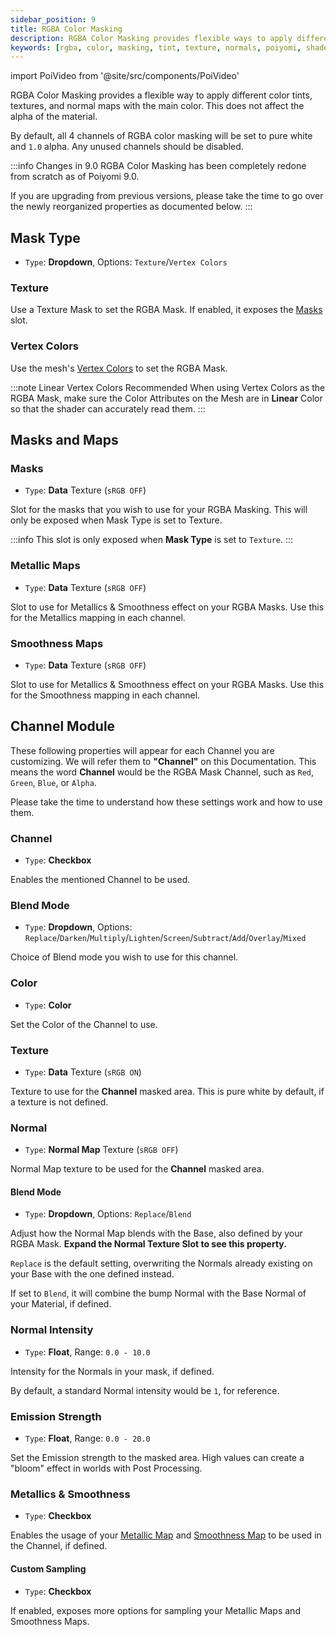 ```yaml
---
sidebar_position: 9
title: RGBA Color Masking
description: RGBA Color Masking provides flexible ways to apply different Color Tints, Textures, and Normals within the Material without affecting Alpha.
keywords: [rgba, color, masking, tint, texture, normals, poiyomi, shader]
---
```

import PoiVideo from '@site/src/components/PoiVideo'

RGBA Color Masking provides a flexible way to apply different color tints, textures, and normal maps with the main color. This does not affect the alpha of the material.

By default, all 4 channels of RGBA color masking will be set to pure white and `1.0` alpha. Any unused channels should be disabled.

:::info Changes in 9.0
RGBA Color Masking has been completely redone from scratch as of Poiyomi 9.0.

If you are upgrading from previous versions, please take the time to go over the newly reorganized properties as documented below.
:::

## Mask Type

- `Type`: **Dropdown**, Options: `Texture`/`Vertex Colors`

### Texture

Use a Texture Mask to set the RGBA Mask. If enabled, it exposes the [Masks](#masks) slot.

### Vertex Colors

Use the mesh's [Vertex Colors](/docs/color-and-normals/vertex-colors.md) to set the RGBA Mask.

:::note Linear Vertex Colors Recommended
When using Vertex Colors as the RGBA Mask, make sure the Color Attributes on the Mesh are in **Linear** Color so that the shader can accurately read them.
:::

## Masks and Maps

### Masks

- `Type`: **Data** Texture (`sRGB OFF`)

Slot for the masks that you wish to use for your RGBA Masking. This will only be exposed when Mask Type is set to Texture.

:::info
This slot is only exposed when **Mask Type** is set to `Texture`.
:::

### Metallic Maps

- `Type`: **Data** Texture (`sRGB OFF`)

Slot to use for Metallics & Smoothness effect on your RGBA Masks. Use this for the Metallics mapping in each channel.

### Smoothness Maps

- `Type`: **Data** Texture (`sRGB OFF`)

Slot to use for Metallics & Smoothness effect on your RGBA Masks. Use this for the Smoothness mapping in each channel.

## Channel Module

These following properties will appear for each Channel you are customizing. We will refer them to **"Channel"** on this Documentation. This means the word **Channel** would be the RGBA Mask Channel, such as `Red`, `Green`, `Blue`, or `Alpha`.

Please take the time to understand how these settings work and how to use them.

### Channel

- `Type`: **Checkbox**

Enables the mentioned Channel to be used.

### Blend Mode

- `Type`: **Dropdown**, Options: `Replace`/`Darken`/`Multiply`/`Lighten`/`Screen`/`Subtract`/`Add`/`Overlay`/`Mixed`

Choice of Blend mode you wish to use for this channel.

### Color

- `Type`: **Color**

Set the Color of the Channel to use.

### Texture

- `Type`: **Data** Texture (`sRGB ON`)

Texture to use for the **Channel** masked area. This is pure white by default, if a texture is not defined.

### Normal

- `Type`: **Normal Map** Texture (`sRGB OFF`)

Normal Map texture to be used for the **Channel** masked area.

#### Blend Mode

- `Type`: **Dropdown**, Options: `Replace`/`Blend`

Adjust how the Normal Map blends with the Base, also defined by your RGBA Mask. **Expand the Normal Texture Slot to see this property.**

`Replace` is the default setting, overwriting the Normals already existing on your Base with the one defined instead.

If set to `Blend`, it will combine the bump Normal with the Base Normal of your Material, if defined.

### Normal Intensity

- `Type`: **Float**, Range: `0.0 - 10.0`

Intensity for the Normals in your mask, if defined.

By default, a standard Normal intensity would be `1`, for reference.

### Emission Strength

- `Type`: **Float**, Range: `0.0 - 20.0`

Set the Emission strength to the masked area. High values can create a "bloom" effect in worlds with Post Processing.

### Metallics & Smoothness

- `Type`: **Checkbox**

Enables the usage of your [Metallic Map](#metallic-maps) and [Smoothness Map](#smoothness-maps) to be used in the Channel, if defined.

#### Custom Sampling

- `Type`: **Checkbox**

If enabled, exposes more options for sampling your Metallic Maps and Smoothness Maps.